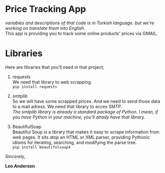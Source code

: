 # Price Tracking App
_variables and descriptions of that code is in Turkish language. but we're working on translate them into English._ <br>
This app is providing you to track some online products' prices via GMAIL.

# Libraries
Here are libraries that you'll need in that project; <br>

1. requests <br>
We need that library to web scrapping. <br>
`pip install requests`

2. smtplib <br>
So we will have some scrapped prices. And we need to send those data to a mail adress. We need that library to acces SMTP. <br>
_The smtplib library is already a standard package of Python. I mean, if you have Python in your machine, you'll alrady have that library._

3. BeautifulSoap <br>
Beautiful Soup is a library that makes it easy to scrape information from web pages. It sits atop an HTML or XML parser, providing Pythonic idioms for iterating, searching, and modifying the parse tree. <br>
`pip install beautifulsoup4`

_Sincerely,_

**Leo Anderson**
